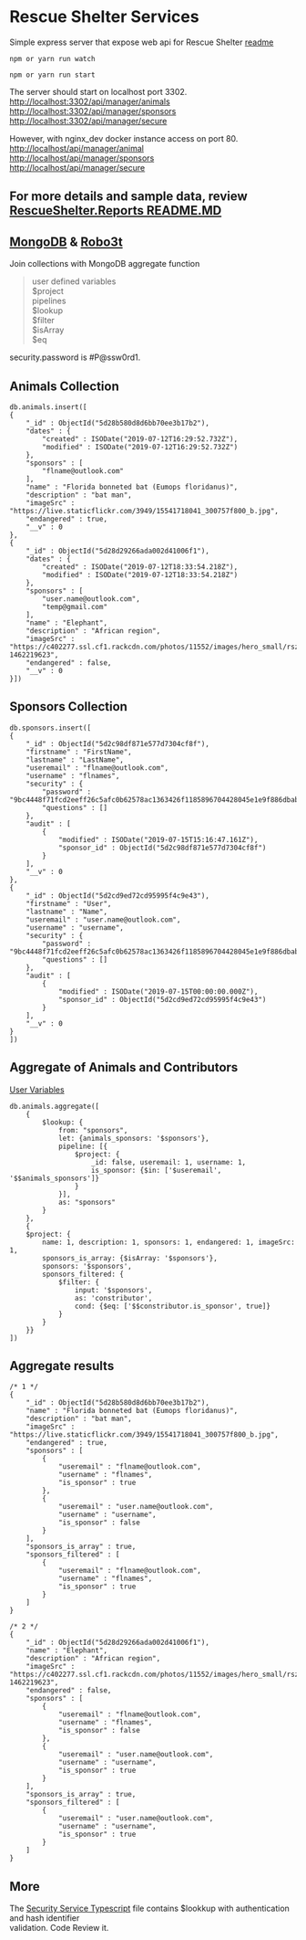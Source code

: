 # Rescue Shelter Services
Simple express server that expose web api for Rescue Shelter [readme](https://github.com/kscott5/RescueShelter/blob/master/README.MD)
```
npm or yarn run watch
```

```
npm or yarn run start
```

The server should start on localhost port 3302.   
[http://localhost:3302/api/manager/animals](http://localhost:3302/api/manager/animals)   
[http://localhost:3302/api/manager/sponsors](http://localhost:3302/api/manager/sponsors)   
[http://localhost:3302/api/manager/secure](http://localhost:3302/api/manager/secure)    



However, with nginx_dev docker instance access on port 80.   
[http://localhost/api/manager/animal](http://localhost/api/manager/animals)   
[http://localhost/api/manager/sponsors](http://localhost/api/manager/sponsors)     
[http://localhost/api/manager/secure](http://localhost/api/manager/secure)   



## For more details and sample data, review [RescueShelter.Reports README.MD](https://github.com/kscott5/RescueShelter.Reports/blob/master/README.md)  

## [MongoDB](https://docs.mongodb.com/manual/reference/operator/aggregation/lookup/index.html) & [Robo3t](https://www.robomongo.org/)
Join collections with MongoDB aggregate function  
  
> user defined variables  
> \$project  
> pipelines  
> \$lookup  
> \$filter  
> \$isArray  
> \$eq  
  
security.password is #P@ssw0rd1.  
  
## Animals Collection
``` 
db.animals.insert([
{
    "_id" : ObjectId("5d28b580d8d6bb70ee3b17b2"),
    "dates" : {
        "created" : ISODate("2019-07-12T16:29:52.732Z"),
        "modified" : ISODate("2019-07-12T16:29:52.732Z")
    },
    "sponsors" : [ 
        "flname@outlook.com"
    ],
    "name" : "Florida bonneted bat (Eumops floridanus)",
    "description" : "bat man",
    "imageSrc" : "https://live.staticflickr.com/3949/15541718041_300757f800_b.jpg",
    "endangered" : true,
    "__v" : 0
},
{
    "_id" : ObjectId("5d28d29266ada002d41006f1"),
    "dates" : {
        "created" : ISODate("2019-07-12T18:33:54.218Z"),
        "modified" : ISODate("2019-07-12T18:33:54.218Z")
    },
    "sponsors" : [ 
        "user.name@outlook.com", 
        "temp@gmail.com"
    ],
    "name" : "Elephant",
    "description" : "African region",
    "imageSrc" : "https://c402277.ssl.cf1.rackcdn.com/photos/11552/images/hero_small/rsz_namibia_will_burrard_lucas_wwf_us_1.jpg?1462219623",
    "endangered" : false,
    "__v" : 0
}])
```
  
## Sponsors Collection
``` 
db.sponsors.insert([
{
    "_id" : ObjectId("5d2c98df871e577d7304cf8f"),
    "firstname" : "FirstName",
    "lastname" : "LastName",
    "useremail" : "flname@outlook.com",
    "username" : "flnames",
    "security" : {
        "password" : "9bc4448f71fcd2eeff26c5afc0b62578ac1363426f1185896704428045e1e9f886dbab587ab5590d0c7ee3e73a4e78340ef9",
        "questions" : []
    },
    "audit" : [ 
        {
            "modified" : ISODate("2019-07-15T15:16:47.161Z"),
            "sponsor_id" : ObjectId("5d2c98df871e577d7304cf8f")
        }
    ],
    "__v" : 0
},
{
    "_id" : ObjectId("5d2cd9ed72cd95995f4c9e43"),
    "firstname" : "User",
    "lastname" : "Name",
    "useremail" : "user.name@outlook.com",
    "username" : "username",
    "security" : {
        "password" : "9bc4448f71fcd2eeff26c5afc0b62578ac1363426f1185896704428045e1e9f886dbab587ab5590d0c7ee3e73a4e78340ef9",
        "questions" : []
    },
    "audit" : [ 
        {
            "modified" : ISODate("2019-07-15T00:00:00.000Z"),
            "sponsor_id" : ObjectId("5d2cd9ed72cd95995f4c9e43")
        }
    ],
    "__v" : 0
}   
])
```
  
  ## Aggregate of Animals and Contributors 
[User Variables](https://docs.mongodb.com/manual/reference/aggregation-variables/index.html)
``` 
db.animals.aggregate([
    {
        $lookup: {
            from: "sponsors",
            let: {animals_sponsors: '$sponsors'},
            pipeline: [{
                $project: {
                    _id: false, useremail: 1, username: 1, 
                    is_sponsor: {$in: ['$useremail', '$$animals_sponsors']}
                }            
            }],
            as: "sponsors"
        }        
    },
    {
    $project: {
        name: 1, description: 1, sponsors: 1, endangered: 1, imageSrc: 1,
        sponsors_is_array: {$isArray: '$sponsors'},
        sponsors: '$sponsors',
        sponsors_filtered: {
            $filter: {
                input: '$sponsors',
                as: 'constributor',
                cond: {$eq: ['$$constributor.is_sponsor', true]}
            }
        }
    }}
])
```
  
## Aggregate results  
```
/* 1 */
{
    "_id" : ObjectId("5d28b580d8d6bb70ee3b17b2"),
    "name" : "Florida bonneted bat (Eumops floridanus)",
    "description" : "bat man",
    "imageSrc" : "https://live.staticflickr.com/3949/15541718041_300757f800_b.jpg",
    "endangered" : true,
    "sponsors" : [ 
        {
            "useremail" : "flname@outlook.com",
            "username" : "flnames",
            "is_sponsor" : true
        }, 
        {
            "useremail" : "user.name@outlook.com",
            "username" : "username",
            "is_sponsor" : false
        }
    ],
    "sponsors_is_array" : true,
    "sponsors_filtered" : [ 
        {
            "useremail" : "flname@outlook.com",
            "username" : "flnames",
            "is_sponsor" : true
        }
    ]
}

/* 2 */
{
    "_id" : ObjectId("5d28d29266ada002d41006f1"),
    "name" : "Elephant",
    "description" : "African region",
    "imageSrc" : "https://c402277.ssl.cf1.rackcdn.com/photos/11552/images/hero_small/rsz_namibia_will_burrard_lucas_wwf_us_1.jpg?1462219623",
    "endangered" : false,
    "sponsors" : [ 
        {
            "useremail" : "flname@outlook.com",
            "username" : "flnames",
            "is_sponsor" : false
        }, 
        {
            "useremail" : "user.name@outlook.com",
            "username" : "username",
            "is_sponsor" : true
        }
    ],
    "sponsors_is_array" : true,
    "sponsors_filtered" : [ 
        {
            "useremail" : "user.name@outlook.com",
            "username" : "username",
            "is_sponsor" : true
        }
    ]
}
```

## More
The [Security Service Typescript](https://github.com/kscott5/RescueShelter/blob/master/src/services/securityservice.ts) file contains $lookkup with authentication and hash identifier  
validation. Code Review it. 